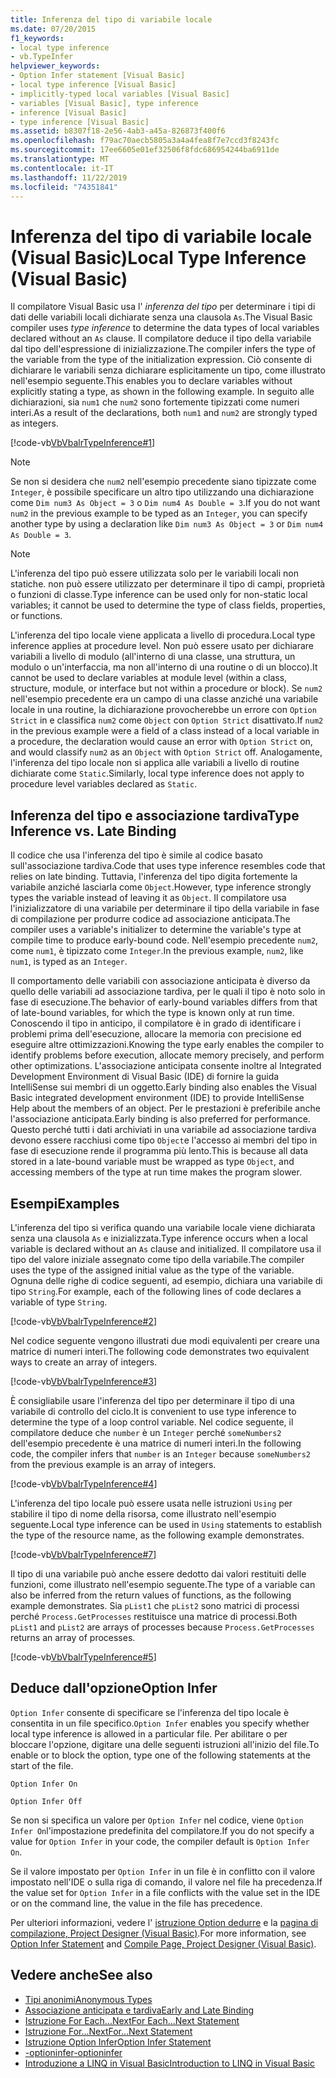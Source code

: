 ```yaml
---
title: Inferenza del tipo di variabile locale
ms.date: 07/20/2015
f1_keywords:
- local type inference
- vb.TypeInfer
helpviewer_keywords:
- Option Infer statement [Visual Basic]
- local type inference [Visual Basic]
- implicitly-typed local variables [Visual Basic]
- variables [Visual Basic], type inference
- inference [Visual Basic]
- type inference [Visual Basic]
ms.assetid: b8307f18-2e56-4ab3-a45a-826873f400f6
ms.openlocfilehash: f79ac70aecb5805a3a4a4fea8f7e7ccd3f8243fc
ms.sourcegitcommit: 17ee6605e01ef32506f8fdc686954244ba6911de
ms.translationtype: MT
ms.contentlocale: it-IT
ms.lasthandoff: 11/22/2019
ms.locfileid: "74351841"
---
```

# <a name="local-type-inference-visual-basic"></a><span data-ttu-id="37acd-102">Inferenza del tipo di variabile locale (Visual Basic)</span><span class="sxs-lookup"><span data-stu-id="37acd-102">Local Type Inference (Visual Basic)</span></span>

<span data-ttu-id="37acd-103">Il compilatore Visual Basic usa l' *inferenza del tipo* per determinare i tipi di dati delle variabili locali dichiarate senza una clausola `As`.</span><span class="sxs-lookup"><span data-stu-id="37acd-103">The Visual Basic compiler uses *type inference* to determine the data types of local variables declared without an `As` clause.</span></span> <span data-ttu-id="37acd-104">Il compilatore deduce il tipo della variabile dal tipo dell'espressione di inizializzazione.</span><span class="sxs-lookup"><span data-stu-id="37acd-104">The compiler infers the type of the variable from the type of the initialization expression.</span></span> <span data-ttu-id="37acd-105">Ciò consente di dichiarare le variabili senza dichiarare esplicitamente un tipo, come illustrato nell'esempio seguente.</span><span class="sxs-lookup"><span data-stu-id="37acd-105">This enables you to declare variables without explicitly stating a type, as shown in the following example.</span></span> <span data-ttu-id="37acd-106">In seguito alle dichiarazioni, sia `num1` che `num2` sono fortemente tipizzati come numeri interi.</span><span class="sxs-lookup"><span data-stu-id="37acd-106">As a result of the declarations, both `num1` and `num2` are strongly typed as integers.</span></span>

[!code-vb[VbVbalrTypeInference#1](~/samples/snippets/visualbasic/VS_Snippets_VBCSharp/VbVbalrTypeInference/VB/Class1.vb#1)]

> [!NOTE]
> <span data-ttu-id="37acd-107">Se non si desidera che `num2` nell'esempio precedente siano tipizzate come `Integer`, è possibile specificare un altro tipo utilizzando una dichiarazione come `Dim num3 As Object = 3` o `Dim num4 As Double = 3`.</span><span class="sxs-lookup"><span data-stu-id="37acd-107">If you do not want `num2` in the previous example to be typed as an `Integer`, you can specify another type by using a declaration like `Dim num3 As Object = 3` or `Dim num4 As Double = 3`.</span></span>

> [!NOTE]
> <span data-ttu-id="37acd-108">L'inferenza del tipo può essere utilizzata solo per le variabili locali non statiche. non può essere utilizzato per determinare il tipo di campi, proprietà o funzioni di classe.</span><span class="sxs-lookup"><span data-stu-id="37acd-108">Type inference can be used only for non-static local variables; it cannot be used to determine the type of class fields, properties, or functions.</span></span>

<span data-ttu-id="37acd-109">L'inferenza del tipo locale viene applicata a livello di procedura.</span><span class="sxs-lookup"><span data-stu-id="37acd-109">Local type inference applies at procedure level.</span></span> <span data-ttu-id="37acd-110">Non può essere usato per dichiarare variabili a livello di modulo (all'interno di una classe, una struttura, un modulo o un'interfaccia, ma non all'interno di una routine o di un blocco).</span><span class="sxs-lookup"><span data-stu-id="37acd-110">It cannot be used to declare variables at module level (within a class, structure, module, or interface but not within a procedure or block).</span></span> <span data-ttu-id="37acd-111">Se `num2` nell'esempio precedente era un campo di una classe anziché una variabile locale in una routine, la dichiarazione provocherebbe un errore con `Option Strict` in e classifica `num2` come `Object` con `Option Strict` disattivato.</span><span class="sxs-lookup"><span data-stu-id="37acd-111">If `num2` in the previous example were a field of a class instead of a local variable in a procedure, the declaration would cause an error with `Option Strict` on, and would classify `num2` as an `Object` with `Option Strict` off.</span></span> <span data-ttu-id="37acd-112">Analogamente, l'inferenza del tipo locale non si applica alle variabili a livello di routine dichiarate come `Static`.</span><span class="sxs-lookup"><span data-stu-id="37acd-112">Similarly, local type inference does not apply to procedure level variables declared as `Static`.</span></span>

## <a name="type-inference-vs-late-binding"></a><span data-ttu-id="37acd-113">Inferenza del tipo e associazione tardiva</span><span class="sxs-lookup"><span data-stu-id="37acd-113">Type Inference vs. Late Binding</span></span>

<span data-ttu-id="37acd-114">Il codice che usa l'inferenza del tipo è simile al codice basato sull'associazione tardiva.</span><span class="sxs-lookup"><span data-stu-id="37acd-114">Code that uses type inference resembles code that relies on late binding.</span></span> <span data-ttu-id="37acd-115">Tuttavia, l'inferenza del tipo digita fortemente la variabile anziché lasciarla come `Object`.</span><span class="sxs-lookup"><span data-stu-id="37acd-115">However, type inference strongly types the variable instead of leaving it as `Object`.</span></span> <span data-ttu-id="37acd-116">Il compilatore usa l'inizializzatore di una variabile per determinare il tipo della variabile in fase di compilazione per produrre codice ad associazione anticipata.</span><span class="sxs-lookup"><span data-stu-id="37acd-116">The compiler uses a variable's initializer to determine the variable's type at compile time to produce early-bound code.</span></span> <span data-ttu-id="37acd-117">Nell'esempio precedente `num2`, come `num1`, è tipizzato come `Integer`.</span><span class="sxs-lookup"><span data-stu-id="37acd-117">In the previous example, `num2`, like `num1`, is typed as an `Integer`.</span></span>

<span data-ttu-id="37acd-118">Il comportamento delle variabili con associazione anticipata è diverso da quello delle variabili ad associazione tardiva, per le quali il tipo è noto solo in fase di esecuzione.</span><span class="sxs-lookup"><span data-stu-id="37acd-118">The behavior of early-bound variables differs from that of late-bound variables, for which the type is known only at run time.</span></span> <span data-ttu-id="37acd-119">Conoscendo il tipo in anticipo, il compilatore è in grado di identificare i problemi prima dell'esecuzione, allocare la memoria con precisione ed eseguire altre ottimizzazioni.</span><span class="sxs-lookup"><span data-stu-id="37acd-119">Knowing the type early enables the compiler to identify problems before execution, allocate memory precisely, and perform other optimizations.</span></span> <span data-ttu-id="37acd-120">L'associazione anticipata consente inoltre al Integrated Development Environment di Visual Basic (IDE) di fornire la guida IntelliSense sui membri di un oggetto.</span><span class="sxs-lookup"><span data-stu-id="37acd-120">Early binding also enables the Visual Basic integrated development environment (IDE) to provide IntelliSense Help about the members of an object.</span></span> <span data-ttu-id="37acd-121">Per le prestazioni è preferibile anche l'associazione anticipata.</span><span class="sxs-lookup"><span data-stu-id="37acd-121">Early binding is also preferred for performance.</span></span> <span data-ttu-id="37acd-122">Questo perché tutti i dati archiviati in una variabile ad associazione tardiva devono essere racchiusi come tipo `Object`e l'accesso ai membri del tipo in fase di esecuzione rende il programma più lento.</span><span class="sxs-lookup"><span data-stu-id="37acd-122">This is because all data stored in a late-bound variable must be wrapped as type `Object`, and accessing members of the type at run time makes the program slower.</span></span>

## <a name="examples"></a><span data-ttu-id="37acd-123">Esempi</span><span class="sxs-lookup"><span data-stu-id="37acd-123">Examples</span></span>

<span data-ttu-id="37acd-124">L'inferenza del tipo si verifica quando una variabile locale viene dichiarata senza una clausola `As` e inizializzata.</span><span class="sxs-lookup"><span data-stu-id="37acd-124">Type inference occurs when a local variable is declared without an `As` clause and initialized.</span></span> <span data-ttu-id="37acd-125">Il compilatore usa il tipo del valore iniziale assegnato come tipo della variabile.</span><span class="sxs-lookup"><span data-stu-id="37acd-125">The compiler uses the type of the assigned initial value as the type of the variable.</span></span> <span data-ttu-id="37acd-126">Ognuna delle righe di codice seguenti, ad esempio, dichiara una variabile di tipo `String`.</span><span class="sxs-lookup"><span data-stu-id="37acd-126">For example, each of the following lines of code declares a variable of type `String`.</span></span>

[!code-vb[VbVbalrTypeInference#2](~/samples/snippets/visualbasic/VS_Snippets_VBCSharp/VbVbalrTypeInference/VB/Class1.vb#2)]

<span data-ttu-id="37acd-127">Nel codice seguente vengono illustrati due modi equivalenti per creare una matrice di numeri interi.</span><span class="sxs-lookup"><span data-stu-id="37acd-127">The following code demonstrates two equivalent ways to create an array of integers.</span></span>

[!code-vb[VbVbalrTypeInference#3](~/samples/snippets/visualbasic/VS_Snippets_VBCSharp/VbVbalrTypeInference/VB/Class1.vb#3)]

<span data-ttu-id="37acd-128">È consigliabile usare l'inferenza del tipo per determinare il tipo di una variabile di controllo del ciclo.</span><span class="sxs-lookup"><span data-stu-id="37acd-128">It is convenient to use type inference to determine the type of a loop control variable.</span></span> <span data-ttu-id="37acd-129">Nel codice seguente, il compilatore deduce che `number` è un `Integer` perché `someNumbers2` dell'esempio precedente è una matrice di numeri interi.</span><span class="sxs-lookup"><span data-stu-id="37acd-129">In the following code, the compiler infers that `number` is an `Integer` because `someNumbers2` from the previous example is an array of integers.</span></span>

[!code-vb[VbVbalrTypeInference#4](~/samples/snippets/visualbasic/VS_Snippets_VBCSharp/VbVbalrTypeInference/VB/Class1.vb#4)]

<span data-ttu-id="37acd-130">L'inferenza del tipo locale può essere usata nelle istruzioni `Using` per stabilire il tipo di nome della risorsa, come illustrato nell'esempio seguente.</span><span class="sxs-lookup"><span data-stu-id="37acd-130">Local type inference can be used in `Using` statements to establish the type of the resource name, as the following example demonstrates.</span></span>

[!code-vb[VbVbalrTypeInference#7](~/samples/snippets/visualbasic/VS_Snippets_VBCSharp/VbVbalrTypeInference/VB/Class1.vb#7)]

<span data-ttu-id="37acd-131">Il tipo di una variabile può anche essere dedotto dai valori restituiti delle funzioni, come illustrato nell'esempio seguente.</span><span class="sxs-lookup"><span data-stu-id="37acd-131">The type of a variable can also be inferred from the return values of functions, as the following example demonstrates.</span></span> <span data-ttu-id="37acd-132">Sia `pList1` che `pList2` sono matrici di processi perché `Process.GetProcesses` restituisce una matrice di processi.</span><span class="sxs-lookup"><span data-stu-id="37acd-132">Both `pList1` and `pList2` are arrays of processes because `Process.GetProcesses` returns an array of processes.</span></span>

[!code-vb[VbVbalrTypeInference#5](~/samples/snippets/visualbasic/VS_Snippets_VBCSharp/VbVbalrTypeInference/VB/Class1.vb#5)]

## <a name="option-infer"></a><span data-ttu-id="37acd-133">Deduce dall'opzione</span><span class="sxs-lookup"><span data-stu-id="37acd-133">Option Infer</span></span>

<span data-ttu-id="37acd-134">`Option Infer` consente di specificare se l'inferenza del tipo locale è consentita in un file specifico.</span><span class="sxs-lookup"><span data-stu-id="37acd-134">`Option Infer` enables you specify whether local type inference is allowed in a particular file.</span></span> <span data-ttu-id="37acd-135">Per abilitare o per bloccare l'opzione, digitare una delle seguenti istruzioni all'inizio del file.</span><span class="sxs-lookup"><span data-stu-id="37acd-135">To enable or to block the option, type one of the following statements at the start of the file.</span></span>

`Option Infer On`

`Option Infer Off`

<span data-ttu-id="37acd-136">Se non si specifica un valore per `Option Infer` nel codice, viene `Option Infer On`l'impostazione predefinita del compilatore.</span><span class="sxs-lookup"><span data-stu-id="37acd-136">If you do not specify a value for `Option Infer` in your code, the compiler default is `Option Infer On`.</span></span>

<span data-ttu-id="37acd-137">Se il valore impostato per `Option Infer` in un file è in conflitto con il valore impostato nell'IDE o sulla riga di comando, il valore nel file ha precedenza.</span><span class="sxs-lookup"><span data-stu-id="37acd-137">If the value set for `Option Infer` in a file conflicts with the value set in the IDE or on the command line, the value in the file has precedence.</span></span>

<span data-ttu-id="37acd-138">Per ulteriori informazioni, vedere l' [istruzione Option dedurre](../../../../visual-basic/language-reference/statements/option-infer-statement.md) e la [pagina di compilazione, Project Designer (Visual Basic)](/visualstudio/ide/reference/compile-page-project-designer-visual-basic).</span><span class="sxs-lookup"><span data-stu-id="37acd-138">For more information, see [Option Infer Statement](../../../../visual-basic/language-reference/statements/option-infer-statement.md) and [Compile Page, Project Designer (Visual Basic)](/visualstudio/ide/reference/compile-page-project-designer-visual-basic).</span></span>

## <a name="see-also"></a><span data-ttu-id="37acd-139">Vedere anche</span><span class="sxs-lookup"><span data-stu-id="37acd-139">See also</span></span>

- [<span data-ttu-id="37acd-140">Tipi anonimi</span><span class="sxs-lookup"><span data-stu-id="37acd-140">Anonymous Types</span></span>](../../../../visual-basic/programming-guide/language-features/objects-and-classes/anonymous-types.md)
- [<span data-ttu-id="37acd-141">Associazione anticipata e tardiva</span><span class="sxs-lookup"><span data-stu-id="37acd-141">Early and Late Binding</span></span>](../../../../visual-basic/programming-guide/language-features/early-late-binding/index.md)
- [<span data-ttu-id="37acd-142">Istruzione For Each...Next</span><span class="sxs-lookup"><span data-stu-id="37acd-142">For Each...Next Statement</span></span>](../../../../visual-basic/language-reference/statements/for-each-next-statement.md)
- [<span data-ttu-id="37acd-143">Istruzione For...Next</span><span class="sxs-lookup"><span data-stu-id="37acd-143">For...Next Statement</span></span>](../../../../visual-basic/language-reference/statements/for-next-statement.md)
- [<span data-ttu-id="37acd-144">Istruzione Option Infer</span><span class="sxs-lookup"><span data-stu-id="37acd-144">Option Infer Statement</span></span>](../../../../visual-basic/language-reference/statements/option-infer-statement.md)
- [<span data-ttu-id="37acd-145">-optioninfer</span><span class="sxs-lookup"><span data-stu-id="37acd-145">-optioninfer</span></span>](../../../../visual-basic/reference/command-line-compiler/optioninfer.md)
- [<span data-ttu-id="37acd-146">Introduzione a LINQ in Visual Basic</span><span class="sxs-lookup"><span data-stu-id="37acd-146">Introduction to LINQ in Visual Basic</span></span>](../../../../visual-basic/programming-guide/language-features/linq/introduction-to-linq.md)
